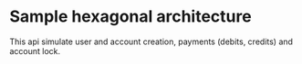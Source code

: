 # Sample hexagonal architecture
This api simulate user and account creation, payments (debits, credits) and account lock.
